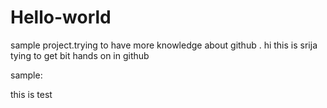 # Hello-world
sample project.trying to have more knowledge about github .
hi this is srija 
tying to get bit hands on in github


sample:

this is test
